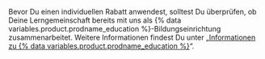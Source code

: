 Bevor Du einen individuellen Rabatt anwendest, solltest Du überprüfen, ob Deine Lerngemeinschaft bereits mit uns als {% data variables.product.prodname_education %}-Bildungseinrichtung zusammenarbeitet. Weitere Informationen findest Du unter „[Informationen zu {% data variables.product.prodname_education %}](https://education.github.com/partners/schools)“.
